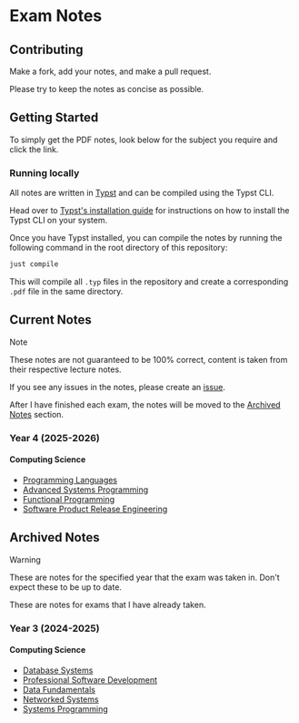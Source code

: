 # Exam Notes

## Contributing

Make a fork, add your notes, and make a pull request.

Please try to keep the notes as concise as possible.

## Getting Started

To simply get the PDF notes, look below for the subject you require and click the link.

### Running locally

All notes are written in [Typst](https://github.com/typst/typst) and can be compiled using the Typst CLI.

Head over to [Typst's installation guide](https://github.com/typst/typst/?tab=readme-ov-file#installation) for instructions on how to install the Typst CLI on your system.

Once you have Typst installed, you can compile the notes by running the following command in the root directory of this repository:

```bash
just compile
```

This will compile all `.typ` files in the repository and create a corresponding `.pdf` file in the same directory.

## Current Notes

> [!NOTE]
> These notes are not guaranteed to be 100% correct, content is taken from their respective lecture notes.

If you see any issues in the notes, please create an [issue](https://github.com/MatthewMckee4/exam_notes/issues).

After I have finished each exam, the notes will be moved to the [Archived Notes](#archived-notes) section.

### Year 4 (2025-2026)

#### Computing Science

- [Programming Languages](https://github.com/MatthewMckee4/exam_notes/releases/latest/download/programming_languages_notes.pdf)
- [Advanced Systems Programming](https://github.com/MatthewMckee4/exam_notes/releases/latest/download/advanced_systems_programming_notes.pdf)
- [Functional Programming](https://github.com/MatthewMckee4/exam_notes/releases/latest/download/functional_programming_notes.pdf)
- [Software Product Release Engineering](https://github.com/MatthewMckee4/exam_notes/releases/latest/download/software_product_release_engineering_notes.pdf)

## Archived Notes

> [!WARNING]
> These are notes for the specified year that the exam was taken in. Don't expect these to be up to date.

These are notes for exams that I have already taken.

### Year 3 (2024-2025)

#### Computing Science

- [Database Systems](https://github.com/MatthewMckee4/exam_notes/releases/download/pdf-8931f5516ea6f3231ed1fcf61385c034fc290d26/database_systems_notes.pdf)
- [Professional Software Development](https://github.com/MatthewMckee4/exam_notes/releases/download/pdf-db74c6392790609303666ee115e7f7a65ccbb105/professional_software_development_notes.pdf)
- [Data Fundamentals](https://github.com/MatthewMckee4/exam_notes/releases/download/pdf-11a1abf7a9c70236a548afb2eb6860a96a973661/data_fundamentals-notes.pdf)
- [Networked Systems](https://github.com/MatthewMckee4/exam_notes/releases/download/pdf-11a1abf7a9c70236a548afb2eb6860a96a973661/networked_systems-notes.pdf)
- [Systems Programming](https://github.com/MatthewMckee4/exam_notes/releases/download/pdf-a74c6fc270bda2e4df1038e3c3856c2447120776/systems_programming_notes.pdf)

